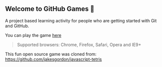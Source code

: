 ## Welcome to GitHub Games 🚀

A project based learning activity for people who are getting started with Git and GitHub.

You can play the game [here](https://ps-developers-sandbox.github.io/github-games-jessehouwing/)

> Supported browsers: Chrome, Firefox, Safari, Opera and IE9+

This fun open source game was cloned from: https://github.com/jakesgordon/javascript-tetris
